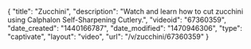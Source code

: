 {
    "title": "Zucchini",
    "description": "Watch and learn how to cut zucchini using Calphalon Self-Sharpening Cutlery.",
    "videoid": "67360359",
    "date_created": "1440166787",
    "date_modified": "1470946306",
    "type": "captivate",
    "layout": "video",
    "url": "\/v\/zucchini\/67360359"
}